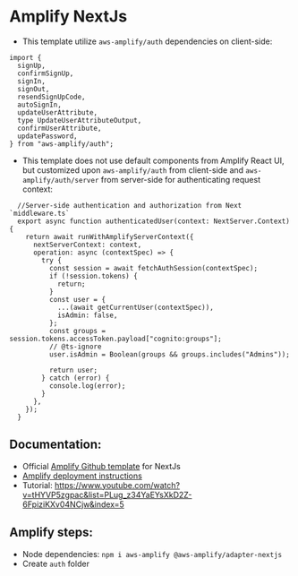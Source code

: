 # Amplify NextJs

- This template utilize `aws-amplify/auth` dependencies on client-side:

```
import {
  signUp,
  confirmSignUp,
  signIn,
  signOut,
  resendSignUpCode,
  autoSignIn,
  updateUserAttribute,
  type UpdateUserAttributeOutput,
  confirmUserAttribute,
  updatePassword,
} from "aws-amplify/auth";
```

- This template does not use default components from Amplify React UI, but customized upon `aws-amplify/auth` from client-side and `aws-amplify/auth/server` from server-side for authenticating request context:

```
  //Server-side authentication and authorization from Next `middleware.ts`
  export async function authenticatedUser(context: NextServer.Context) {
    return await runWithAmplifyServerContext({
      nextServerContext: context,
      operation: async (contextSpec) => {
        try {
          const session = await fetchAuthSession(contextSpec);
          if (!session.tokens) {
            return;
          }
          const user = {
            ...(await getCurrentUser(contextSpec)),
            isAdmin: false,
          };
          const groups = session.tokens.accessToken.payload["cognito:groups"];
          // @ts-ignore
          user.isAdmin = Boolean(groups && groups.includes("Admins"));

          return user;
        } catch (error) {
          console.log(error);
        }
      },
    });
  }
```

## Documentation:

- Official [Amplify Github template](https://github.com/aws-samples/amplify-next-template) for NextJs
- [Amplify deployment instructions](https://docs.amplify.aws/nextjs/start/quickstart/nextjs-app-router-client-components/#deploy-a-fullstack-app-to-aws)
- Tutorial: https://www.youtube.com/watch?v=tHYVP5zgpac&list=PLug_z34YaEYsXkD2Z-6FpiziKXv04NCjw&index=5

## Amplify steps:

- Node dependencies: `npm i aws-amplify @aws-amplify/adapter-nextjs`
- Create `auth` folder

